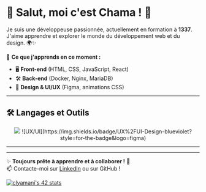 # 🌟 Salut, moi c'est Chama ! 🚀

Je suis une développeuse passionnée, actuellement en formation à **1337**. J'aime apprendre et explorer le monde du développement web et du design. 🌍✨  

🎯 **Ce que j'apprends en ce moment :**  
- 🖥️ **Front-end** (HTML, CSS, JavaScript, React)  
- 🛠️ **Back-end** (Docker, Nginx, MariaDB)  
- 🎨 **Design & UI/UX** (Figma, animations CSS)  

---

## 🛠️ **Langages et Outils**
<p align="center">
  <img src="https://skillicons.dev/icons?i=c,cpp,python,linux,mysql,postman,git,html,css,js,react,docker,nginx,figma" />
  ![UX/UI](https://img.shields.io/badge/UX%2FUI-Design-blueviolet?style=for-the-badge&logo=figma)
</p>

---

---

✨ **Toujours prête à apprendre et à collaborer !** 🚀  
📫 Contacte-moi sur [LinkedIn](https://www.linkedin.com/in/chaimaalyamani/) ou sur GitHub !  

[![clyamani's 42 stats](https://badge.mediaplus.ma/greenbinary/clyamani)](https://github.com/oakoudad/badge42)
